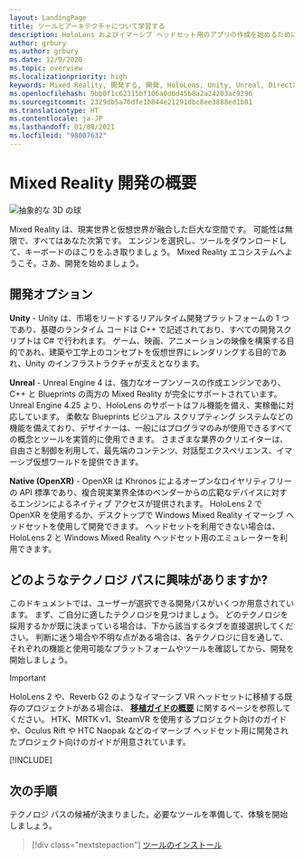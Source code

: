 ```yaml
---
layout: LandingPage
title: ツールとアーキテクチャについて学習する
description: HoloLens およびイマーシブ ヘッドセット用のアプリの作成を始めるために必要な Mixed Reality 開発ツールについて説明します。
author: grbury
ms.author: grbury
ms.date: 12/9/2020
ms.topic: overview
ms.localizationpriority: high
keywords: Mixed Reality, 開発する, 開発, HoloLens, Unity, Unreal, DirectX, Mixed Reality ヘッドセット, Windows Mixed Reality ヘッドセット, 仮想現実ヘッドセット, 仮想現実とは, 拡張現実とは, 仮想現実の開発, 拡張現実の開発
ms.openlocfilehash: 9bb0f1c62315bf106a0d6d45b8a2a24203ac9296
ms.sourcegitcommit: 2329db5a76dfe1b844e21291dbc8ee3888ed1b81
ms.translationtype: HT
ms.contentlocale: ja-JP
ms.lasthandoff: 01/08/2021
ms.locfileid: "98007632"
---
```

# <a name="introduction-to-mixed-reality-development"></a>Mixed Reality 開発の概要

![抽象的な 3D の球](images/development-hero-image.png)

Mixed Reality は、現実世界と仮想世界が融合した巨大な空間です。 可能性は無限で、すべてはあなた次第です。 エンジンを選択し、ツールをダウンロードして、キーボードのほこりをふき取りましょう。 Mixed Reality エコシステムへようこそ。さあ、開発を始めましょう。

## <a name="development-options"></a>開発オプション

**Unity** - Unity は、市場をリードするリアルタイム開発プラットフォームの 1 つであり、基礎のランタイム コードは C++ で記述されており、すべての開発スクリプトは C# で行われます。 ゲーム、映画、アニメーションの映像を構築する目的であれ、建築や工学上のコンセプトを仮想世界にレンダリングする目的であれ、Unity のインフラストラクチャが支えとなります。

**Unreal** - Unreal Engine 4 は、強力なオープンソースの作成エンジンであり、C++ と Blueprints の両方の Mixed Reality が完全にサポートされています。 Unreal Engine 4.25 より、HoloLens のサポートはフル機能を備え、実稼働に対応しています。 柔軟な Blueprints ビジュアル スクリプティング システムなどの機能を備えており、デザイナーは、一般にはプログラマのみが使用できるすべての概念とツールを実質的に使用できます。 さまざまな業界のクリエイターは、自由さと制御を利用して、最先端のコンテンツ、対話型エクスペリエンス、イマーシブ仮想ワールドを提供できます。

**Native (OpenXR)** - OpenXR は Khronos によるオープンなロイヤリティフリーの API 標準であり、複合現実業界全体のベンダーからの広範なデバイスに対するエンジンによるネイティブ アクセスが提供されます。 HoloLens 2 で OpenXR を使用するか、デスクトップで Windows Mixed Reality イマーシブ ヘッドセットを使用して開発できます。 ヘッドセットを利用できない場合は、HoloLens 2 と Windows Mixed Reality ヘッドセット用のエミュレーターを利用できます。

## <a name="what-technology-path-are-you-interested-in"></a>どのようなテクノロジ パスに興味がありますか? 

このドキュメントでは、ユーザーが選択できる開発パスがいくつか用意されています。 まず、ご自分に適したテクノロジを見つけましょう。 どのテクノロジを採用するかが既に決まっている場合は、下から該当するタブを直接選択してください。 判断に迷う場合や不明な点がある場合は、各テクノロジに目を通して、それぞれの機能と使用可能なプラットフォームやツールを確認してから、開発を開始しましょう。

> [!IMPORTANT]
> HoloLens 2 や、Reverb G2 のようなイマーシブ VR ヘッドセットに移植する既存のプロジェクトがある場合は、 **[移植ガイドの概要](porting-apps/porting-overview.md)** に関するページを参照してください。 HTK、MRTK v1、SteamVR を使用するプロジェクト向けのガイドや、Oculus Rift や HTC Naopak などのイマーシブ ヘッドセット用に開発されたプロジェクト向けのガイドが用意されています。

[!INCLUDE[](includes/tech-path-overview.md)]

## <a name="whats-next"></a>次の手順

テクノロジ パスの候補が決まりました。必要なツールを準備して、体験を開始しましょう。

> [!div class="nextstepaction"]
> [ツールのインストール](install-the-tools.md)

<!-- 
## What would you like to do next?

:::row:::
    :::column:::
       [![Understand the basics](images/icon-lightbulb.png)](get-started-with-mr.md#understand-the-basics)<br>
        **[Understand the basics](get-started-with-mr.md#understand-the-basics)**<br>
        Get a better understanding of what defines mixed reality and how it’s being used.
    :::column-end:::
    :::column:::
        [![Become a creator](images/icon-design.jpg)](design.md)<br>
         **[Become a creator](design.md)**<br>
        Learn the basic concepts you need to begin designing and prototyping.
    :::column-end:::
    :::column:::
        [![Install the tools](images/icon-developer.jpg)](install-the-tools.md)<br>
         **[Install the tools](install-the-tools.md)**<br>
        Use the installation checklist to get the tools you need to build apps for HoloLens and mixed reality.
    :::column-end:::
    :::column:::
        [![Come to an event](images/icon-calendar.jpg)](sf-academy-events.md)<br>
         **[Come to an event](sf-academy-events.md)**<br>
        See the hardware and get a hands-on tutorial to make your first HoloLens 2 application.
    :::column-end:::
:::row-end:::
-->

